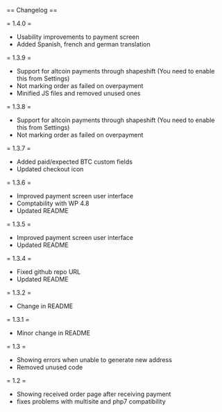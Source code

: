 == Changelog ==

= 1.4.0 =
* Usability improvements to payment screen
* Added Spanish, french and german translation

= 1.3.9 =
* Support for altcoin payments through shapeshift (You need to enable this from Settings)
* Not marking order as failed on overpayment 
* Minified JS files and removed unused ones

= 1.3.8 =
* Support for altcoin payments through shapeshift (You need to enable this from Settings)
* Not marking order as failed on overpayment 

= 1.3.7 =
* Added paid/expected BTC custom fields 
* Updated checkout icon 

= 1.3.6 =
* Improved payment screen user interface
* Comptability with WP 4.8 
* Updated README

= 1.3.5 =
* Improved payment screen user interface 
* Updated README

= 1.3.4 =
* Fixed github repo URL
* Updated README

= 1.3.2  =
* Change in README

= 1.3.1  =
* Minor change in README

= 1.3  =
* Showing errors when unable to generate new address
* Removed unused code

= 1.2 =
* Showing received order page after receiving payment
* fixes problems with multisite and php7 compatibility

